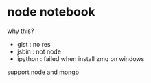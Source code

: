 node notebook
============

why this?

* gist : no res
* jsbin : not node
* ipython : failed when install zmq on windows

support node and mongo
